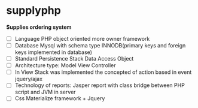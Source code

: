 # supplyphp
**Supplies ordering system** 

 - [ ] Language PHP object oriented more owner framework
 - [ ] Database Mysql with schema type INNODB(primary keys and foreign keys implemented in database)
 - [ ] Standard Persistence Stack Data Access Object
 - [ ] Architecture type: Model View Controller 
 - [ ] In View Stack was implemented the concepted of action based in event jquery/ajax  
 - [ ] Technology of reports: Jasper report with class bridge between PHP script and JVM in server 
 - [ ] Css Materialize framework + Jquery
